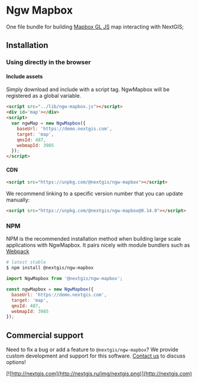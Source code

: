 # Ngw Mapbox

One file bundle for building [Mapbox GL JS](https://www.mapbox.com/mapbox-gl-js/api/) map interacting with NextGIS;

## Installation

### Using directly in the browser

#### Include assets

Simply download and include with a script tag. NgwMapbox will be registered as a global variable.

```html
<script src="../lib/ngw-mapbox.js"></script>
<div id='map'></div>
<script>
  var ngwMap = new NgwMapbox({
    baseUrl: 'https://demo.nextgis.com',
    target: 'map',
    qmsId: 487,
    webmapId: 3985
  });
</script>
```

#### CDN

```html
<script src="https://unpkg.com/@nextgis/ngw-mapbox"></script>
```

We recommend linking to a specific version number that you can update manually:

```html
<script src="https://unpkg.com/@nextgis/ngw-mapbox@0.14.0"></script>
```

### NPM

NPM is the recommended installation method when building large scale applications with NgwMapbox. It pairs nicely with module bundlers such as [Webpack](https://webpack.js.org/)

```bash
# latest stable
$ npm install @nextgis/ngw-mapbox
```

```js
import NgwMapbox from '@nextgis/ngw-mapbox';

const ngwMapbox = new NgwMapbox({
  baseUrl: 'https://demo.nextgis.com',
  target: 'map',
  qmsId: 487,
  webmapId: 3985
});

```

## Commercial support

Need to fix a bug or add a feature to `@nextgis/ngw-mapbox`? We provide custom development and support for this software. [Contact us](http://nextgis.com/contact/) to discuss options!

[![http://nextgis.com](http://nextgis.ru/img/nextgis.png)](http://nextgis.com)
